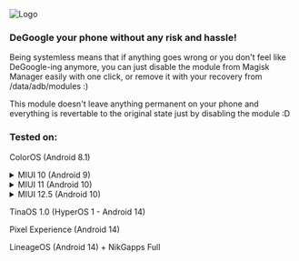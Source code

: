 ![Logo](https://github.com/Systemless-DeBloaters/Systemless_DeGoogler/assets/76901932/235a1606-e955-452a-8894-0e3a67f8f5b7)
### DeGoogle your phone without any risk and hassle!

Being systemless means that if anything goes wrong or you don't feel like DeGoogle-ing anymore, you can just disable the module from Magisk Manager easily with one click, or remove it with your recovery from /data/adb/modules :)

This module doesn't leave anything permanent on your phone and everything is revertable to the original state just by disabling the module :D

### Tested on:
ColorOS (Android 8.1)

<details>
  <summary>MIUI 10 (Android 9)</summary>

  <img src="Screenshots/MIUI10/1.jpg" width="25%">
  <img src="Screenshots/MIUI10/2.jpg" width="25%">
</details>

<details>
  <summary>MIUI 11 (Android 10)</summary>

  <img src="Screenshots/MIUI11/1.jpg" width="25%">
  <img src="Screenshots/MIUI11/2.jpg" width="25%">
</details>

<details>
  <summary>MIUI 12.5 (Android 10)</summary>

  <img src="Screenshots/MIUI12.5/1.jpg" width="25%">
  <img src="Screenshots/MIUI12.5/2.jpg" width="25%">
</details>

TinaOS 1.0 (HyperOS 1 - Android 14)

Pixel Experience (Android 14)

LineageOS (Android 14) + NikGapps Full
